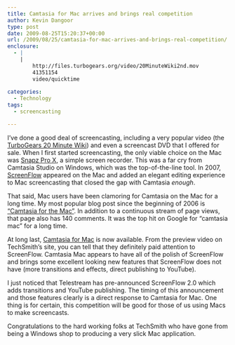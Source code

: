 ```yaml
---
title: Camtasia for Mac arrives and brings real competition
author: Kevin Dangoor
type: post
date: 2009-08-25T15:20:37+00:00
url: /2009/08/25/camtasia-for-mac-arrives-and-brings-real-competition/
enclosure:
  - |
    |
        http://files.turbogears.org/video/20MinuteWiki2nd.mov
        41351154
        video/quicktime
        
categories:
  - Technology
tags:
  - screencasting

---
```

I&#8217;ve done a good deal of screencasting, including a very popular video (the [TurboGears 20 Minute Wiki][1]) and even a screencast DVD that I offered for sale. When I first started screencasting, the only viable choice on the Mac was [Snapz Pro X][2], a simple screen recorder. This was a far cry from Camtasia Studio on Windows, which was the top-of-the-line tool. In 2007, [ScreenFlow][3] appeared on the Mac and added an elegant editing experience to Mac screencasting that closed the gap with Camtasia _enough_.

That said, Mac users have been clamoring for Camtasia on the Mac for a long time. My most popular blog post since the beginning of 2006 is [&#8220;Camtasia for the Mac&#8221;][4]. In addition to a continuous stream of page views, that page also has 140 comments. It was the top hit on Google for &#8220;camtasia mac&#8221; for a long time.

At long last, [Camtasia for Mac][5] is now available. From the preview video on TechSmith&#8217;s site, you can tell that they definitely paid attention to ScreenFlow. Camtasia Mac appears to have all of the polish of ScreenFlow and brings some excellent looking new features that ScreenFlow does not have (more transitions and effects, direct publishing to YouTube).

I just noticed that Telestream has pre-announced ScreenFlow 2.0 which adds transitions and YouTube publishing. The timing of this announcement and those features clearly is a direct response to Camtasia for Mac. One thing is for certain, this competition will be good for those of us using Macs to make screencasts.

Congratulations to the hard working folks at TechSmith who have gone from being a Windows shop to producing a very slick Mac application.

<div class="zemanta-pixie">
  <img class="zemanta-pixie-img" src="http://img.zemanta.com/pixy.gif?x-id=42d38ff1-c777-8b28-a127-9356e0067ff6" alt="" />
</div>

 [1]: http://files.turbogears.org/video/20MinuteWiki2nd.mov
 [2]: http://www.ambrosiasw.com/utilities/snapzprox/
 [3]: http://www.telestream.net/screen-flow/overview.htm
 [4]: http://www.blueskyonmars.com/2006/01/30/camtasia-for-the-mac/
 [5]: http://www.techsmith.com/camtasiamac/